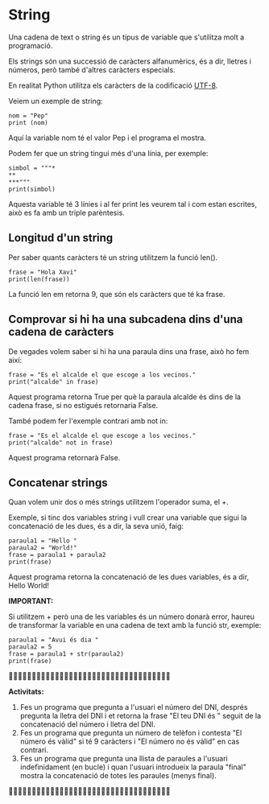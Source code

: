 # String

Una cadena de text o string és un tipus de variable que s'utilitza molt a programació.

Els strings són una successió de caràcters alfanumèrics, és a dir, lletres i números, però també d'altres caràcters especials.

En realitat Python utilitza els caràcters de la codificació [UTF-8](https://www.fileformat.info/info/charset/UTF-8/list.htm?start=1024).

Veiem un exemple de string:

```
nom = "Pep"
print (nom)
```

Aquí la variable nom té el valor Pep i el programa el mostra.

Podem fer que un string tingui més d'una línia, per exemple:

```
simbol = """*
**
***"""
print(simbol)
```

Aquesta variable té 3 línies i al fer print les veurem tal i com estan escrites, això es fa amb un triple parèntesis.

## Longitud d'un string

Per saber quants caràcters té un string utilitzem la funció len().

```
frase = "Hola Xavi"
print(len(frase))
```

La funció len em retorna 9, que són els caràcters que té ka frase.

## Comprovar si hi ha una subcadena dins d'una cadena de caràcters

De vegades volem saber si hi ha una paraula dins una frase, això ho fem així:

```
frase = "Es el alcalde el que escoge a los vecinos."
print("alcalde" in frase)
```

Aquest programa retorna True per què la paraula alcalde és dins de la cadena frase, si no estigués retornaria False.

També podem fer l'exemple contrari amb not in:

```
frase = "Es el alcalde el que escoge a los vecinos."
print("alcalde" not in frase)
```

Aquest programa retornarà False.

## Concatenar strings

Quan volem unir dos o més strings utilitzem l'operador suma, el +.

Exemple, si tinc dos variables string i vull crear una variable que sigui la concatenació de les dues, és a dir, la seva unió, faig:

```
paraula1 = "Hello "
paraula2 = "World!"
frase = paraula1 + paraula2
print(frase)
```

Aquest programa retorna la concatenació de les dues variables, és a dir, Hello World!

**IMPORTANT:** 

Si utilitzem + però una de les variables és un número donarà error, haureu de transformar la variable en una cadena de text amb la funció str, exemple:

```
paraula1 = "Avui és dia "
paraula2 = 5
frase = paraula1 + str(paraula2)
print(frase)
```


🔎🔎🔎🔎🔎🔎🔎🔎🔎🔎🔎🔎🔎🔎🔎🔎🔎🔎🔎🔎🔎🔎🔎🔎🔎🔎🔎🔎🔎🔎🔎🔎🔎🔎🔎

**Activitats:**

1. Fes un programa que pregunta a l'usuari el número del DNI, després pregunta la lletra del DNI i et retorna la frase "El teu DNI és " seguit de la concatenació del número i lletra del DNI.
2. Fes un programa que pregunta un número de telèfon i contesta "El número és vàlid" si té 9 caràcters i "El número no és vàlid" en cas contrari.
3. Fes un programa que pregunta una llista de paraules a l'usuari indefinidament (en bucle) i quan l'usuari introdueix la paraula "final" mostra la concatenació de totes les paraules (menys final).

🔎🔎🔎🔎🔎🔎🔎🔎🔎🔎🔎🔎🔎🔎🔎🔎🔎🔎🔎🔎🔎🔎🔎🔎🔎🔎🔎🔎🔎🔎🔎🔎🔎🔎🔎




